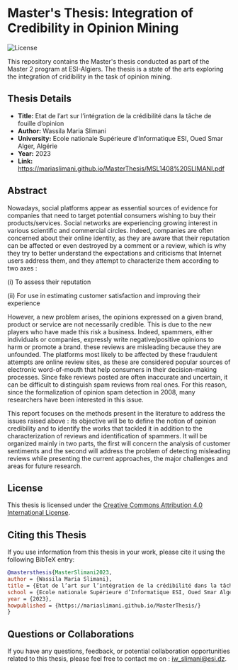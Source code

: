 # Master's Thesis: Integration of Credibility in Opinion Mining

![License](https://img.shields.io/badge/License-CC%20BY%204.0-lightgrey.svg)

This repository contains the Master's thesis conducted as part of the Master 2 program at ESI-Algiers. The thesis is a state of the arts exploring the integration of cridibility in the task of opinion mining. 

## Thesis Details

- **Title:** Etat de l’art sur l’intégration de la crédibilité dans la tâche de fouille d’opinion
- **Author:** Wassila Maria Slimani
- **University:** Ecole nationale Supérieure d’Informatique ESI, Oued Smar Alger, Algérie
- **Year:** 2023
- **Link:** https://mariaslimani.github.io/MasterThesis/MSL1408%20SLIMANI.pdf
## Abstract

Nowadays, social platforms appear as essential sources of evidence for companies that need to target potential consumers wishing to buy their products/services. Social networks are experiencing growing interest in various scientific and commercial circles. Indeed, companies are often concerned about their online identity, as they are aware that their reputation can be affected or even destroyed by a comment or a review, which is why they try to better understand the expectations and criticisms that Internet users address them, and they attempt to characterize them according to two axes :

(i) To assess their reputation

(ii) For use in estimating customer satisfaction and improving their experience

However, a new problem arises, the opinions expressed on a given brand, product or service are not necessarily credible. This is due to the new players who have made this risk a business. Indeed, spammers, either individuals or companies, expressly write negative/positive opinions to harm or promote a brand. these reviews are misleading because they are unfounded. The platforms most likely to be affected by these fraudulent attempts are online review sites, as these are considered popular sources of electronic word-of-mouth that help consumers in their decision-making processes. Since fake reviews posted are often inaccurate and uncertain, it can be difficult to distinguish spam reviews from real ones. For this reason, since the formalization of opinion spam detection in 2008, many researchers have been interested in this issue.

This report focuses on the methods present in the literature to address the issues raised above : its objective will be to define the notion of opinion credibility and to identify the works that tackled it in addition to the characterization of reviews and identification of spammers. It will be organized mainly in two parts, the first will concern the analysis of customer sentiments and the second will address the problem of detecting misleading reviews while presenting the current approaches, the major challenges and areas for future research.

## License

This thesis is licensed under the [Creative Commons Attribution 4.0 International License](https://creativecommons.org/licenses/by/4.0/).

## Citing this Thesis

If you use information from this thesis in your work, please cite it using the following BibTeX entry:
```bibtex
@mastersthesis{MasterSlimani2023,
author = {Wassila Maria Slimani},
title = {Etat de l’art sur l’intégration de la crédibilité dans la tâche de fouille d’opinion},
school = {Ecole nationale Supérieure d’Informatique ESI, Oued Smar Alger, Algérie},
year = {2023},
howpublished = {https://mariaslimani.github.io/MasterThesis/}
}
```
## Questions or Collaborations
If you have any questions, feedback, or potential collaboration opportunities related to this thesis, please feel free to contact me on : iw_slimani@esi.dz.

